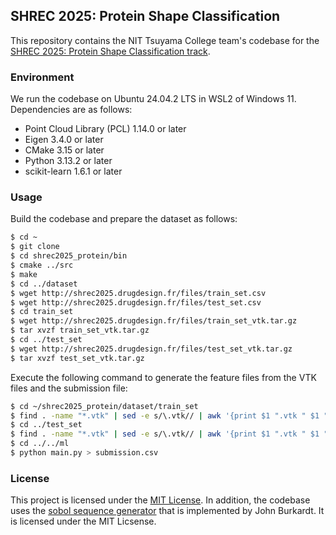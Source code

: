 ## SHREC 2025: Protein Shape Classification

This repository contains the NIT Tsuyama College team's codebase for
the [SHREC 2025: Protein Shape Classification track](http://shrec2025.drugdesign.fr/).

### Environment

We run the codebase on Ubuntu 24.04.2 LTS in WSL2 of Windows 11.
Dependencies are as follows:

- Point Cloud Library (PCL) 1.14.0 or later
- Eigen 3.4.0 or later
- CMake 3.15 or later
- Python 3.13.2 or later
- scikit-learn 1.6.1 or later

### Usage

Build the codebase and prepare the dataset as follows:

```bash
$ cd ~
$ git clone
$ cd shrec2025_protein/bin
$ cmake ../src
$ make
$ cd ../dataset
$ wget http://shrec2025.drugdesign.fr/files/train_set.csv
$ wget http://shrec2025.drugdesign.fr/files/test_set.csv
$ cd train_set
$ wget http://shrec2025.drugdesign.fr/files/train_set_vtk.tar.gz
$ tar xvzf train_set_vtk.tar.gz
$ cd ../test_set
$ wget http://shrec2025.drugdesign.fr/files/test_set_vtk.tar.gz
$ tar xvzf test_set_vtk.tar.gz
```

Execute the following command to generate the feature files from the VTK files and the submission file:

```bash
$ cd ~/shrec2025_protein/dataset/train_set
$ find . -name "*.vtk" | sed -e s/\.vtk// | awk '{print $1 ".vtk " $1 ".dat"}' | xargs -t -n 2 ../../bin/vtk2feat.bin
$ cd ../test_set
$ find . -name "*.vtk" | sed -e s/\.vtk// | awk '{print $1 ".vtk " $1 ".dat"}' | xargs -t -n 2 ../../bin/vtk2feat.bin
$ cd ../../ml
$ python main.py > submission.csv
```

### License

This project is licensed under the [MIT License](https://github.com/yoshoku/shrec2025_protein/blob/main/LICENSE.txt).
In addition, the codebase uses the [sobol sequence generator](https://people.sc.fsu.edu/~jburkardt/cpp_src/sobol/sobol.html) that is implemented by John Burkardt.
It is licensed under the MIT Licsense.
